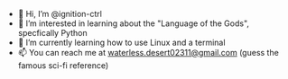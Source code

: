- 👋 Hi, I’m @ignition-ctrl
- 👀 I’m interested in learning about the "Language of the Gods", specfically Python
- 🌱 I’m currently learning how to use Linux and a terminal
- 📫 You can reach me at waterless.desert02311@gmail.com (guess the famous sci-fi reference)

<!---
ignition-ctrl/ignition-ctrl is a ✨ special ✨ repository because its `README.md` (this file) appears on your GitHub profile.
You can click the Preview link to take a look at your changes.
--->
